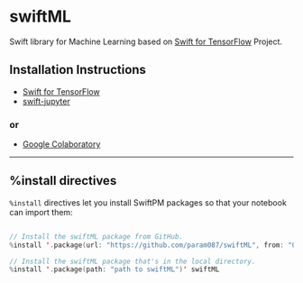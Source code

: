 # swiftML

Swift library for Machine Learning based on [Swift for TensorFlow](https://github.com/tensorflow/swift) Project.




## Installation Instructions

 * [Swift for TensorFlow](https://github.com/tensorflow/swift)
 * [swift-jupyter](https://github.com/google/swift-jupyter)

### or

* [Google Colaboratory](https://colab.research.google.com/github/tensorflow/swift/blob/master/notebooks/blank_swift.ipynb)

---
## %install directives

`%install` directives let you install SwiftPM packages so that your notebook
can import them:

```swift

// Install the swiftML package from GitHub.
%install '.package(url: "https://github.com/param087/swiftML", from: "0.0.1")' swiftML

// Install the swiftML package that's in the local directory.
%install '.package(path: "path to swiftML")' swiftML
```
